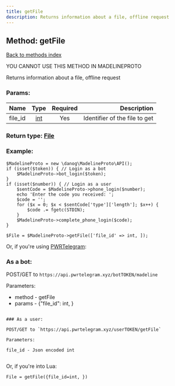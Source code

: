 ```yaml
---
title: getFile
description: Returns information about a file, offline request
---
```

## Method: getFile  
[Back to methods index](index.md)


YOU CANNOT USE THIS METHOD IN MADELINEPROTO


Returns information about a file, offline request

### Params:

| Name     |    Type       | Required | Description |
|----------|:-------------:|:--------:|------------:|
|file\_id|[int](../types/int.md) | Yes|Identifier of the file to get|


### Return type: [File](../types/File.md)

### Example:


```
$MadelineProto = new \danog\MadelineProto\API();
if (isset($token)) { // Login as a bot
    $MadelineProto->bot_login($token);
}
if (isset($number)) { // Login as a user
    $sentCode = $MadelineProto->phone_login($number);
    echo 'Enter the code you received: ';
    $code = '';
    for ($x = 0; $x < $sentCode['type']['length']; $x++) {
        $code .= fgetc(STDIN);
    }
    $MadelineProto->complete_phone_login($code);
}

$File = $MadelineProto->getFile(['file_id' => int, ]);
```

Or, if you're using [PWRTelegram](https://pwrtelegram.xyz):

### As a bot:

POST/GET to `https://api.pwrtelegram.xyz/botTOKEN/madeline`

Parameters:

* method - getFile
* params - {"file_id": int, }

```

### As a user:

POST/GET to `https://api.pwrtelegram.xyz/userTOKEN/getFile`

Parameters:

file_id - Json encoded int


```

Or, if you're into Lua:

```
File = getFile({file_id=int, })
```

